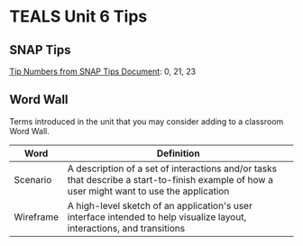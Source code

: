 # TEALS Unit 6 Tips

## SNAP Tips
[Tip Numbers from SNAP Tips Document][]: 0, 21, 23 

## Word Wall
Terms introduced in the unit that you may consider adding to a classroom Word Wall.

| Word     | Definition                                 |
| ------------- | --------------------------------------------- |
| Scenario     | A description of a set of interactions and/or tasks that describe a start-to-finish example of how a user might want to use the application |
| Wireframe     | A high-level sketch of an application's user interface intended to  help visualize layout, interactions, and transitions |


[Tip Numbers from sNAP Tips Document]: https://github.com/TEALSK12/introduction-to-computer-science/blob/master/Snap%20Tips.docx?raw=true
